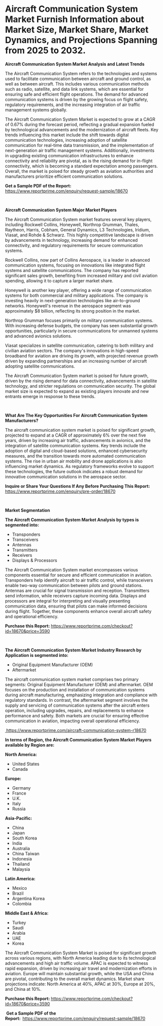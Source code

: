 <p><h1>Aircraft Communication System Market Furnish Information about Market Size, Market Share, Market Dynamics, and Projections Spanning from 2025 to 2032.</h1></p><p><strong>Aircraft Communication System Market Analysis and Latest Trends</strong></p>
<p><p>The Aircraft Communication System refers to the technologies and systems used to facilitate communication between aircraft and ground control, as well as between aircraft. This includes various communication methods such as radio, satellite, and data link systems, which are essential for ensuring safe and efficient flight operations. The demand for advanced communication systems is driven by the growing focus on flight safety, regulatory requirements, and the increasing integration of air traffic management systems globally.</p><p>The Aircraft Communication System Market is expected to grow at a CAGR of 0.67% during the forecast period, reflecting a gradual expansion fueled by technological advancements and the modernization of aircraft fleets. Key trends influencing this market include the shift towards digital communication technologies, increasing adoption of satellite communication for real-time data transmission, and the implementation of next-generation air traffic management systems. Additionally, investments in upgrading existing communication infrastructures to enhance connectivity and reliability are pivotal, as is the rising demand for in-flight connectivity, which is becoming a standard expectation among passengers. Overall, the market is poised for steady growth as aviation authorities and manufacturers prioritize efficient communication solutions.</p></p>
<p><strong>Get a Sample PDF of the Report:&nbsp;</strong> <a href="https://www.reportprime.com/enquiry/request-sample/18670?utm_campaign=4439&utm_medium=2&utm_source=Github&utm_content=ia&utm_term=18052025&utm_id=aircraft-communication-system">https://www.reportprime.com/enquiry/request-sample/18670</a></p>
<p>&nbsp;</p>
<p><strong>Aircraft Communication System Major Market Players</strong></p>
<p><p>The Aircraft Communication System market features several key players, including Rockwell Collins, Honeywell, Northrop Grumman, Thales, Raytheon, Harris, Cobham, General Dynamics, L3 Technologies, Iridium, Viasat, and Rohde & Schwarz. This highly competitive landscape is driven by advancements in technology, increasing demand for enhanced connectivity, and regulatory requirements for secure communication systems.</p><p>Rockwell Collins, now part of Collins Aerospace, is a leader in advanced communication systems, focusing on innovations like integrated flight systems and satellite communications. The company has reported significant sales growth, benefiting from increased military and civil aviation spending, allowing it to capture a larger market share.</p><p>Honeywell is another key player, offering a wide range of communication systems for both commercial and military applications. The company is investing heavily in next-generation technologies like air-to-ground networks. Honeywell's revenue in the aerospace segment was approximately $8 billion, reflecting its strong position in the market.</p><p>Northrop Grumman focuses primarily on military communication systems. With increasing defense budgets, the company has seen substantial growth opportunities, particularly in secure communications for unmanned systems and advanced avionics solutions.</p><p>Viasat specializes in satellite communication, catering to both military and civilian aviation sectors. The company's innovations in high-speed broadband for aviation are driving its growth, with projected revenue growth driven by expanding partnerships and an increasing number of aircraft adopting satellite communications.</p><p>The Aircraft Communication System market is poised for future growth, driven by the rising demand for data connectivity, advancements in satellite technology, and stricter regulations on communication security. The global market size is expected to expand as existing players innovate and new entrants emerge in response to these trends.</p></p>
<p>&nbsp;</p>
<p><strong>What Are The Key Opportunities For Aircraft Communication System Manufacturers?</strong></p>
<p><p>The aircraft communication system market is poised for significant growth, projected to expand at a CAGR of approximately 6% over the next five years, driven by increasing air traffic, advancements in avionics, and the integration of satellite communication systems. Key trends include the adoption of digital and cloud-based solutions, enhanced cybersecurity measures, and the transition towards more automated communication systems. The rise in urban air mobility and drone applications is also influencing market dynamics. As regulatory frameworks evolve to support these technologies, the future outlook indicates a robust demand for innovative communication solutions in the aerospace sector.</p></p>
<p><strong>Inquire or Share Your Questions If Any Before Purchasing This Report:</strong> <a href="https://www.reportprime.com/enquiry/pre-order/18670?utm_campaign=4439&utm_medium=2&utm_source=Github&utm_content=ia&utm_term=18052025&utm_id=aircraft-communication-system">https://www.reportprime.com/enquiry/pre-order/18670</a></p>
<p>&nbsp;</p>
<p><strong>Market Segmentation</strong></p>
<p><strong>The Aircraft Communication System Market Analysis by types is segmented into:</strong></p>
<p><ul><li>Transponders</li><li>Transceivers</li><li>Antennas</li><li>Transmitters</li><li>Receivers</li><li>Displays & Processors</li></ul></p>
<p><p>The Aircraft Communication System market encompasses various components essential for secure and efficient communication in aviation. Transponders help identify aircraft to air traffic control, while transceivers enable two-way communication between pilots and ground stations. Antennas are crucial for signal transmission and reception. Transmitters send information, while receivers capture incoming data. Displays and processors are integral for interpreting and visually presenting communication data, ensuring that pilots can make informed decisions during flight. Together, these components enhance overall aircraft safety and operational efficiency.</p></p>
<p><strong>Purchase this Report:&nbsp;</strong><a href="https://www.reportprime.com/checkout?id=18670&price=3590&utm_campaign=4439&utm_medium=2&utm_source=Github&utm_content=ia&utm_term=18052025&utm_id=aircraft-communication-system">https://www.reportprime.com/checkout?id=18670&price=3590</a></p>
<p>&nbsp;</p>
<p><strong>The Aircraft Communication System Market Industry Research by Application is segmented into:</strong></p>
<p><ul><li>Original Equipment Manufacturer (OEM)</li><li>Aftermarket</li></ul></p>
<p><p>The aircraft communication system market comprises two primary segments: Original Equipment Manufacturer (OEM) and aftermarket. OEM focuses on the production and installation of communication systems during aircraft manufacturing, emphasizing integration and compliance with regulatory standards. In contrast, the aftermarket segment involves the supply and servicing of communication systems after the aircraft enters operation, including upgrades, repairs, and replacements to enhance performance and safety. Both markets are crucial for ensuring effective communication in aviation, impacting overall operational efficiency.</p></p>
<p><a href="https://www.reportprime.com/aircraft-communication-system-r18670?utm_campaign=4439&utm_medium=2&utm_source=Github&utm_content=ia&utm_term=18052025&utm_id=aircraft-communication-system">&nbsp;https://www.reportprime.com/aircraft-communication-system-r18670</a></p>
<p><strong>In terms of Region, the Aircraft Communication System Market Players available by Region are:</strong></p>
<p>
    <p> <strong> North America: </strong>
        <ul>
            <li>United States</li>
            <li>Canada</li>
        </ul>
        </p> 
    <p> <strong> Europe: </strong>
        <ul>
            <li>Germany</li>
            <li>France</li>
            <li>U.K.</li>
            <li>Italy</li>
            <li>Russia</li>
        </ul>
        </p> 
    <p> <strong> Asia-Pacific: </strong>
        <ul>
            <li>China</li>
            <li>Japan</li>
            <li>South Korea</li>
            <li>India</li>
            <li>Australia</li>
            <li>China Taiwan</li>
            <li>Indonesia</li>
            <li>Thailand</li>
            <li>Malaysia</li>
        </ul>
        </p> 
    <p> <strong> Latin America: </strong>
        <ul>
            <li>Mexico</li>
            <li>Brazil</li>
            <li>Argentina Korea</li>
            <li>Colombia</li>
        </ul>
        </p> 
    <p> <strong> Middle East & Africa: </strong>
        <ul>
            <li>Turkey</li>
            <li>Saudi</li>
            <li>Arabia</li>
            <li>UAE</li>
            <li>Korea</li>
        </ul>
    </p>
    </p>
<p><p>The Aircraft Communication System Market is poised for significant growth across various regions, with North America leading due to its technological advancements and high air traffic volume. APAC is expected to witness rapid expansion, driven by increasing air travel and modernization efforts in aviation. Europe will maintain substantial growth, while the USA and China are pivotal, contributing to the overall market dynamics. Market share projections indicate: North America at 40%, APAC at 30%, Europe at 20%, and China at 10%.</p></p>
<p><strong>Purchase this Report: </strong><a href="https://www.reportprime.com/checkout?id=18670&price=3590&utm_campaign=4439&utm_medium=2&utm_source=Github&utm_content=ia&utm_term=18052025&utm_id=aircraft-communication-system">https://www.reportprime.com/checkout?id=18670&price=3590</a></p>
<p>&nbsp;<strong>Get a Sample PDF of the Report:&nbsp;&nbsp;</strong><a href="https://www.reportprime.com/enquiry/request-sample/18670?utm_campaign=4439&utm_medium=2&utm_source=Github&utm_content=ia&utm_term=18052025&utm_id=aircraft-communication-system">https://www.reportprime.com/enquiry/request-sample/18670</a></p>
<p><strong></strong></p>
<p><p></p><p></p><p></p></p>